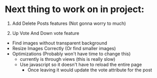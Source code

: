 # Next thing to work on in project:

1. Add Delete Posts features (Not gonna worry to much)

2. Up Vote And Down vote feature
  - Find images without transparent background
  - Resize Images Correctly (Or find smaller images)
  - Optimizations (Probably won't have time to change this)
    - currently is through views (this is really slow)
    - Use javascript so it doesn't have to reload the entire page
      - Once leaving it would update the vote attribute for the post


